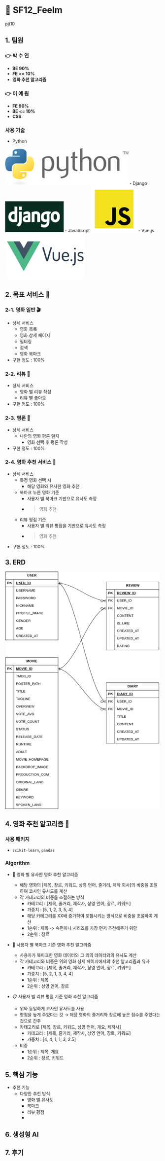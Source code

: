 # :scroll: SF12_Feelm
pjt10

## 1. 팀원 
### :point_right: __박 수 연__  
- __BE 90%__ 
- __FE <= 10%__
- __영화 추천 알고리즘__  

### :point_right: __이 예 원__
- __FE 90%__ 
- __BE <= 10%__
- __CSS__  

### 사용 기술
- Python   
<img src="pic/pngwing.com-1.png" width="400" height="120">
- Django  
<img src="pic/django-logo-negative.png" width="190" height="100">
- JavaScript  
<img src="pic/js2.png" width="150" height="150">
- Vue.js  
<img src="pic/vue.png" width="260" height="150">



## 2. 목표 서비스 :dart:
### 2-1. 영화 일반 :clapper:
- 상세 서비스
    - 영화 목록 
    - 영화 상세 페이지
    - 필터링
    - 검색
    - 영화 북마크
- 구현 정도 : 100%
### 2-2. 리뷰 :memo:
- 상세 서비스
    - 영화 별 리뷰 작성
    - 리뷰 별 좋아요
- 구현 정도 : 100%
### 2-3. 평론 :newspaper:
- 상세 서비스
    - 나만의 영화 평론 일지
        - 영화 선택 후 평론 작성
- 구현 정도 : 100%
### 2-4. 영화 추천 서비스 :sparkler:
- 상세 서비스
    - 특정 영화 선택 시
        - 해당 영화와 유사한 영화 추천
    - 북마크 누른 영화 기준
        - 사용자 별 북마크 기반으로 유사도 측정
        - > 영화 추천
    - 리뷰 평점 기준
        - 사용자 별 리뷰 평점을 기반으로 유사도 측정
        - > 영화 추천
- 구현 정도 : 100%


## 3. ERD
<img src="pic/제목 없는 다이어그램.drawio.png" width="500" height="770">


## 4. 영화 추천 알고리즘 :sparkler:
### 사용 패키지
- `scikit-learn`, `pandas`
### Algorithm
- :movie_camera: 영화 별 유사한 영화 추천 알고리즘
    - 해당 영화의 [제목, 장르, 키워드, 상영 언어, 줄거리, 제작 회사]의 비중을 조절하여 코사인 유사도를 계산
    - 각 카테고리의 비중을 조절하는 방식
        - 카테고리 : [제목, 줄거리, 제작사, 상영 언어, 장르, 키워드]
        - 가중치 : [5, 1, 2, 3, 5, 4]
        - 해당 카테고리를 XX배 증가하여 포함시키는 방식으로 비중을 조절하여 계산
        - 1순위 : 제목 -> 속편이나 시리즈를 가장 먼저 추천해주기 위함
        - 2순위 : 장르

- :bookmark: 사용자 별 북마크 기준 영화 추천 알고리즘
  - 사용자가 북마크한 영화 데이터와 그 외의 데이터와의 유사도 계산
  - 각 카테고리와 비중은 위의 영화 상세 페이지에서의 추천 알고리즘과 유사
    - 카테고리 : [제목, 줄거리, 제작사, 상영 언어, 장르, 키워드]
    - 가중치 : [5, 2, 1, 3, 4, 4]
    - 1순위 : 제목
    - 2순위 : 상영 언어, 장르
- :clipboard: 사용자 별 리뷰 평점 기준 영화 추천 알고리즘
  - 위와 동일하게 코사인 유사도를 사용
  - 평점을 높게 주었다는 것 → 해당 영화의 줄거리와 장르에 높은 점수를 주었다는 것으로 간주
  - 카테고리로 [제목, 장르, 키워드, 상영 언어, 개요, 제작사]
    - 카테고리 : [제목, 줄거리, 제작사, 상영 언어, 장르, 키워드]
    - 가중치 : [4, 4, 1, 1, 3, 2.5]
  - 비중
    - 1순위 : 제목, 개요
    - 2순위 : 장르, 키워드


## 5. 핵심 기능
- 추천 기능
  - 다양한 추천 방식
    - 영화 별 유사도
    - 북마크
    - 리뷰 평점
    - 

## 6. 생성형 AI 

## 7. 후기